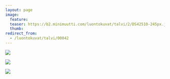 ```yaml
---
layout: page
image:
  feature:
  teaser: https://b2.minimuutti.com/luontokuvat/talvi/2/DS42510-245px.jpg
  thumb:
redirect_from:
  - /luontokuvat/talvi/00042
---
```


![](https://b2.minimuutti.com/luontokuvat/talvi/2/DS42530-800px.jpg)

![](https://b2.minimuutti.com/luontokuvat/talvi/2/DS42505-800px.jpg)

![](https://b2.minimuutti.com/luontokuvat/talvi/2/DS42510-800px.jpg)
